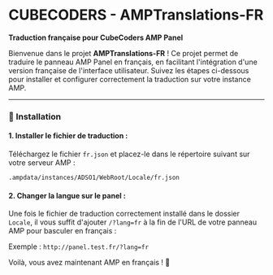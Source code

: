# CUBECODERS - AMPTranslations-FR
**Traduction française pour CubeCoders AMP Panel**

Bienvenue dans le projet **AMPTranslations-FR** ! Ce projet permet de traduire le panneau AMP Panel en français, en facilitant l'intégration d'une version française de l'interface utilisateur. Suivez les étapes ci-dessous pour installer et configurer correctement la traduction sur votre instance AMP.

---

### 🚀 Installation

#### 1. **Installer le fichier de traduction :**
Téléchargez le fichier `fr.json` et placez-le dans le répertoire suivant sur votre serveur AMP :

`.ampdata/instances/ADSO1/WebRoot/Locale/fr.json`

#### 2. **Changer la langue sur le panel :**
Une fois le fichier de traduction correctement installé dans le dossier `Locale`, il vous suffit d'ajouter `/?lang=fr` à la fin de l'URL de votre panneau AMP pour basculer en français :

Exemple : `http://panel.test.fr/?lang=fr`

Voilà, vous avez maintenant AMP en français ! 🎉
